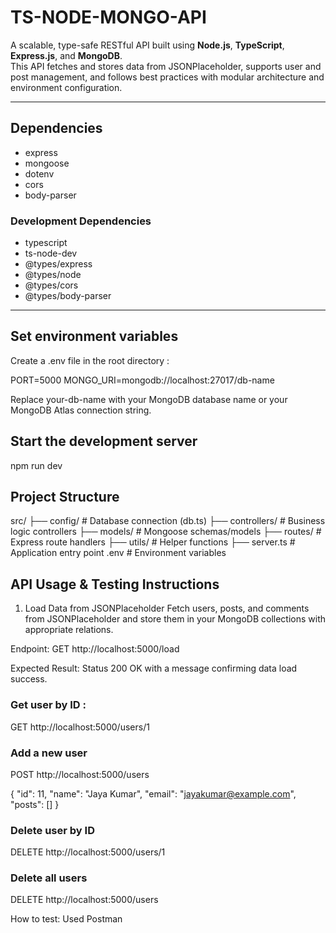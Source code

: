 # TS-NODE-MONGO-API

A scalable, type-safe RESTful API built using **Node.js**, **TypeScript**, **Express.js**, and **MongoDB**.  
This API fetches and stores data from JSONPlaceholder, supports user and post management, and follows best practices with modular architecture and environment configuration.

---

## Dependencies

- express
- mongoose
- dotenv
- cors
- body-parser

### Development Dependencies

- typescript
- ts-node-dev
- @types/express
- @types/node
- @types/cors
- @types/body-parser

---


## Set environment variables

Create a .env file in the root directory :

PORT=5000
MONGO_URI=mongodb://localhost:27017/db-name

Replace your-db-name with your MongoDB database name or your MongoDB Atlas connection string.


## Start the development server

npm run dev



## Project Structure

src/
├── config/             # Database connection (db.ts)
├── controllers/        # Business logic controllers
├── models/             # Mongoose schemas/models
├── routes/             # Express route handlers
├── utils/              # Helper functions
├── server.ts           # Application entry point
.env                    # Environment variables



## API Usage & Testing Instructions

1. Load Data from JSONPlaceholder
Fetch users, posts, and comments from JSONPlaceholder and store them in your MongoDB collections with appropriate relations.

Endpoint:
GET http://localhost:5000/load

Expected Result:
Status 200 OK with a message confirming data load success.


### Get user by ID :

GET http://localhost:5000/users/1


### Add a new user

POST http://localhost:5000/users


{
  "id": 11,
  "name": "Jaya Kumar",
  "email": "jayakumar@example.com",
  "posts": []
}


### Delete user by ID

DELETE http://localhost:5000/users/1


### Delete all users

DELETE http://localhost:5000/users


How to test:
Used Postman

